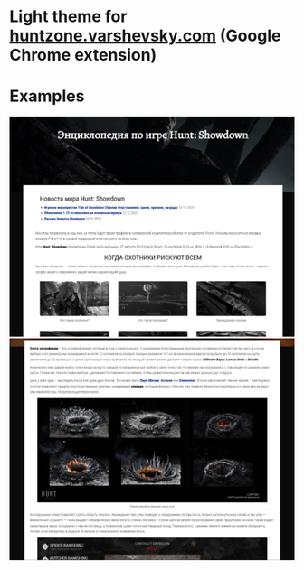 # Light theme for [huntzone.varshevsky.com](https://huntzone.varshevsky.com) (Google Chrome extension)

# Examples
![Screenshot 01](screenshots/01.png)
![Screenshot 02](screenshots/02.png)
